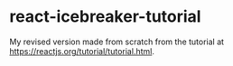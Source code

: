 # react-icebreaker-tutorial
My revised version made from scratch from the tutorial at https://reactjs.org/tutorial/tutorial.html.
